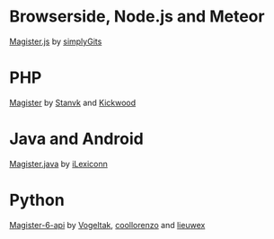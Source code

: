 Browserside, Node.js and Meteor
===
[Magister.js](http://simplygits.github.io/MagisterJS/) by [simplyGits](https://github.com/simplyGits)

PHP
===
[Magister](https://github.com/Stanvk/Magister) by [Stanvk](https://github.com/Stanvk) and [Kickwood](https://github.com/kickwood)

Java and Android
===
[Magister.java](https://github.com/iLexiconn/Magister.java) by [iLexiconn](https://github.com/iLexiconn)

Python
===
[Magister-6-api](https://github.com/Vogeltak/Magister-6-api) by [Vogeltak](https://github.com/Vogeltak), [coollorenzo](https://github.com/coollorenzo) and [lieuwex](https://github.com/lieuwex)
